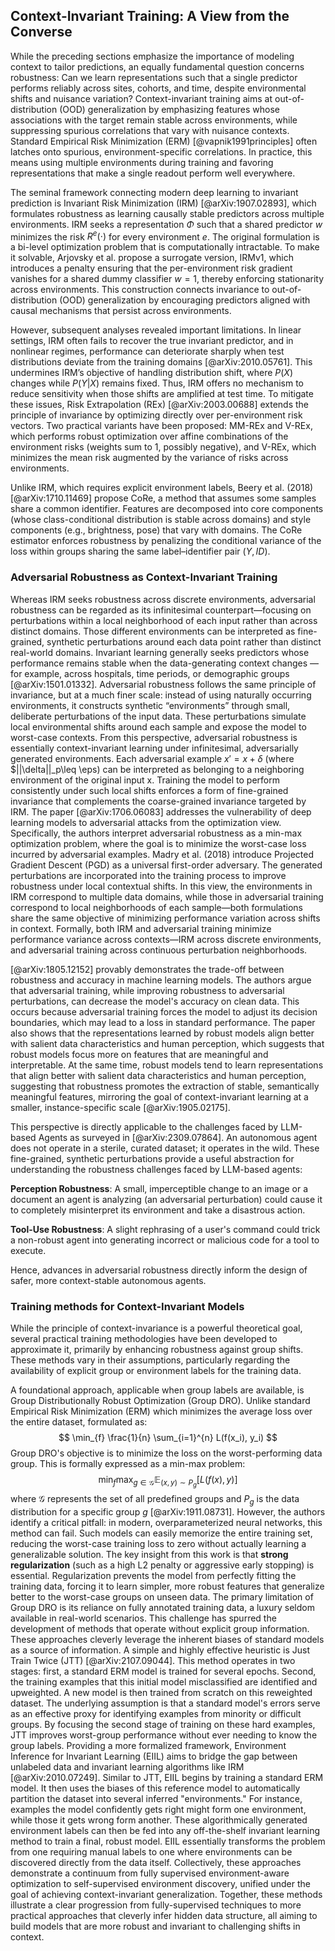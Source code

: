 
## Context-Invariant Training: A View from the Converse

While the preceding sections emphasize the importance of modeling context to tailor predictions, an equally fundamental question concerns robustness: Can we learn representations such that a single predictor performs reliably across sites, cohorts, and time, despite environmental shifts and nuisance variation? Context-invariant training aims at out-of-distribution (OOD) generalization by emphasizing features whose associations with the target remain stable across environments, while suppressing spurious correlations that vary with nuisance contexts. Standard Empirical Risk Minimization (ERM) [@vapnik1991principles] often latches onto spurious, environment-specific correlations. In practice, this means using multiple environments during training and favoring representations that make a single readout perform well everywhere. 

The seminal framework connecting modern deep learning to invariant prediction is Invariant Risk Minimization (IRM) [@arXiv:1907.02893], which formulates robustness as learning causally stable predictors across multiple environments. IRM seeks a representation $\Phi$ such that a shared predictor $w$ minimizes the risk $R^e(\cdot)$ for every environment $e$. The original formulation is a bi-level optimization problem that is computationally intractable. To make it solvable, Arjovsky et al. propose a surrogate version, IRMv1, which introduces a penalty ensuring that the per-environment risk gradient vanishes for a shared dummy classifier $w=1$, thereby enforcing stationarity across environments. This construction connects invariance to out-of-distribution (OOD) generalization by encouraging predictors aligned with causal mechanisms that persist across environments.

However, subsequent analyses revealed important limitations. In linear settings, IRM often fails to recover the true invariant predictor, and in nonlinear regimes, performance can deteriorate sharply when test distributions deviate from the training domains [@arXiv:2010.05761]. This undermines IRM’s objective of handling distribution shift, where $P(X)$ changes while $P(Y|X)$ remains fixed. Thus, IRM offers no mechanism to reduce sensitivity when those shifts are amplified at test time. To mitigate these issues, Risk Extrapolation (REx) [@arXiv:2003.00688] extends the principle of invariance by optimizing directly over per-environment risk vectors. Two practical variants have been proposed: MM-REx and V-REx, which performs robust optimization over affine combinations of the environment risks (weights sum to 1, possibly negative), and V-REx, which minimizes the mean risk augmented by the variance of risks across environments.

Unlike IRM, which requires explicit environment labels, Beery et al. (2018) [@arXiv:1710.11469] propose CoRe, a method that assumes some samples share a common identifier. Features are decomposed into core components (whose class-conditional distribution is stable across domains) and style components (e.g., brightness, pose) that vary with domains. The CoRe estimator enforces robustness by penalizing the conditional variance of the loss within groups sharing the same label–identifier pair $(Y, ID)$.


### Adversarial Robustness as Context-Invariant Training
Whereas IRM seeks robustness across discrete environments, adversarial robustness can be regarded as its infinitesimal counterpart—focusing on perturbations within a local neighborhood of each input rather than across distinct domains. Those different environments can be interpreted as fine-grained, synthetic perturbations around each data point rather than distinct real-world domains.
Invariant learning generally seeks predictors whose performance remains stable when the data-generating context changes — for example, across hospitals, time periods, or demographic groups [@arXiv:1501.01332]. Adversarial robustness follows the same principle of invariance, but at a much finer scale: instead of using naturally occurring environments, it constructs synthetic “environments” through small, deliberate perturbations of the input data. These perturbations simulate local environmental shifts around each sample and expose the model to worst-case contexts.
From this perspective, adversarial robustness is essentially context-invariant learning under infinitesimal, adversarially generated environments.
Each adversarial example $x'=x+\delta$ (where $||\delta||_p\leq \eps) can be interpreted as belonging to a neighboring environment of the original input x. Training the model to perform consistently under such local shifts enforces a form of fine-grained invariance that complements the coarse-grained invariance targeted by IRM.
The paper [@arXiv:1706.06083] addresses the vulnerability of deep learning models to adversarial attacks from the optimization view. Specifically, the authors interpret adversarial robustness as a min-max optimization problem, where the goal is to minimize the worst-case loss incurred by adversarial examples. Madry et al. (2018) introduce Projected Gradient Descent (PGD) as a universal first-order adversary. The generated perturbations are incorporated into the training process to improve robustness under local contextual shifts. In this view, the environments in IRM correspond to multiple data domains, while those in adversarial training correspond to local neighborhoods of each sample—both formulations share the same objective of minimizing performance variation across shifts in context. Formally, both IRM and adversarial training minimize performance variance across contexts—IRM across discrete environments, and adversarial training across continuous perturbation neighborhoods.

[@arXiv:1805.12152] provably demonstrates the trade-off between robustness and accuracy in machine learning models. The authors argue that adversarial training, while improving robustness to adversarial perturbations, can decrease the model's accuracy on clean data. This occurs because adversarial training forces the model to adjust its decision boundaries, which may lead to a loss in standard performance. The paper also shows that the representations learned by robust models align better with salient data characteristics and human perception, which suggests that robust models focus more on features that are meaningful and interpretable. At the same time, robust models tend to learn representations that align better with salient data characteristics and human perception, suggesting that robustness promotes the extraction of stable, semantically meaningful features, mirroring the goal of context-invariant learning at a smaller, instance-specific scale [@arXiv:1905.02175].

This perspective is directly applicable to the challenges faced by LLM-based Agents as surveyed in [@arXiv:2309.07864]. An autonomous agent does not operate in a sterile, curated dataset; it operates in the wild. These fine-grained, synthetic perturbations provide a useful abstraction for understanding the robustness challenges faced by LLM-based agents:

**Perception Robustness**: A small, imperceptible change to an image or a document an agent is analyzing (an adversarial perturbation) could cause it to completely misinterpret its environment and take a disastrous action.

**Tool-Use Robustness**: A slight rephrasing of a user's command could trick a non-robust agent into generating incorrect or malicious code for a tool to execute.
<!-- 
Related references:

- Towards Deep Learning Models Resistant to Adversarial Attacks [@arXiv:1706.06083]
- Robustness May Be at Odds with Accuracy [@arXiv:1805.12152]

- The Rise and Potential of Large Language Model Based Agents: A Survey [@arXiv:2309.07864] -->

Hence, advances in adversarial robustness directly inform the design of safer, more context-stable autonomous agents.

### Training methods for Context-Invariant Models
While the principle of context-invariance is a powerful theoretical goal, several practical training methodologies have been developed to approximate it, primarily by enhancing robustness against group shifts. These methods vary in their assumptions, particularly regarding the availability of explicit group or environment labels for the training data.

A foundational approach, applicable when group labels are available, is Group Distributionally Robust Optimization (Group DRO). Unlike standard Empirical Risk Minimization (ERM) which minimizes the average loss over the entire dataset, formulated as:
$$
\min_{f} \frac{1}{n} \sum_{i=1}^{n} L(f(x_i), y_i)
$$
Group DRO's objective is to minimize the loss on the worst-performing data group. This is formally expressed as a min-max problem:
$$
\min_{f} \max_{g \in \mathcal{G}} \mathbb{E}_{(x,y) \sim P_g} [L(f(x), y)]
$$
where $\mathcal{G}$ represents the set of all predefined groups and $P_g$ is the data distribution for a specific group $g$ [@arXiv:1911.08731]. However, the authors identify a critical pitfall: in modern, overparameterized neural networks, this method can fail. Such models can easily memorize the entire training set, reducing the worst-case training loss to zero without actually learning a generalizable solution. The key insight from this work is that **strong regularization** (such as a high L2 penalty or aggressive early stopping) is essential. Regularization prevents the model from perfectly fitting the training data, forcing it to learn simpler, more robust features that generalize better to the worst-case groups on unseen data.
The primary limitation of Group DRO is its reliance on fully annotated training data, a luxury seldom available in real-world scenarios. This challenge has spurred the development of methods that operate without explicit group information. These approaches cleverly leverage the inherent biases of standard models as a source of information.
A simple and highly effective heuristic is Just Train Twice (JTT) [@arXiv:2107.09044]. This method operates in two stages: first, a standard ERM model is trained for several epochs. Second, the training examples that this initial model misclassified are identified and upweighted. A new model is then trained from scratch on this reweighted dataset. The underlying assumption is that a standard model's errors serve as an effective proxy for identifying examples from minority or difficult groups. By focusing the second stage of training on these hard examples, JTT improves worst-group performance without ever needing to know the group labels.
Providing a more formalized framework, Environment Inference for Invariant Learning (EIIL) aims to bridge the gap between unlabeled data and invariant learning algorithms like IRM [@arXiv:2010.07249]. Similar to JTT, EIIL begins by training a standard ERM model. It then uses the biases of this reference model to automatically partition the dataset into several inferred "environments." For instance, examples the model confidently gets right might form one environment, while those it gets wrong form another. These algorithmically generated environment labels can then be fed into any off-the-shelf invariant learning method to train a final, robust model. EIIL essentially transforms the problem from one requiring manual labels to one where environments can be discovered directly from the data itself.
Collectively, these approaches demonstrate a continuum from fully supervised environment-aware optimization to self-supervised environment discovery, unified under the goal of achieving context-invariant generalization. Together, these methods illustrate a clear progression from fully-supervised techniques to more practical approaches that cleverly infer hidden data structure, all aiming to build models that are more robust and invariant to challenging shifts in context.



<!-- - Just Train Twice: Improving Group Robustness without Training Group Information [@arXiv:2002.10384]
- Environment Inference for Invariant Learning [@arXiv:2110.14048]
- Distributionally Robust Neural Networks for Group Shifts [@arXiv:1911.08731] -->

